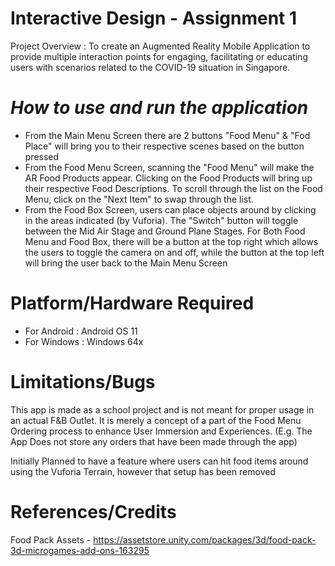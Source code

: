 # Interactive Design - Assignment 1
Project Overview : 
To create an Augmented Reality Mobile Application to provide multiple interaction
points for engaging, facilitating or educating users with scenarios related to the
COVID-19 situation in Singapore.

# _How to use and run the application_
- From the Main Menu Screen there are 2 buttons "Food Menu" & "Fod Place" will bring you to their respective scenes based on the button pressed
- From the Food Menu Screen, scanning the "Food Menu" will make the AR Food Products appear. 
Clicking on the Food Products will bring up their respective Food Descriptions.
To scroll through the list on the Food Menu, click on the "Next Item" to swap through the list.
- From the Food Box Screen, users can place objects around by clicking in the areas indicated (by Vuforia).
The "Switch" button will toggle between the Mid Air Stage and Ground Plane Stages.
For Both Food Menu and Food Box, there will be a button at the top right which allows the users to toggle the camera on and off, while the button at the top left will bring the user back to the Main Menu Screen



# Platform/Hardware Required
- For Android : Android OS 11
- For Windows : Windows 64x

# Limitations/Bugs
This app is made as a school project and is not meant for proper usage in an actual F&B Outlet. 
It is merely a concept of a part of the Food Menu Ordering process to enhance User Immersion and Experiences. 
(E.g. The App Does not store any orders that have been made through the app)

Initially Planned to have a feature where users can hit food items around using the Vuforia Terrain, however that setup has been removed



# References/Credits
Food Pack Assets - https://assetstore.unity.com/packages/3d/food-pack-3d-microgames-add-ons-163295
 


